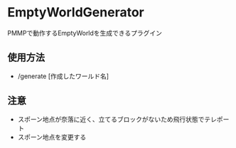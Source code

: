 # EmptyWorldGenerator
PMMPで動作するEmptyWorldを生成できるプラグイン


## 使用方法
 - /generate [作成したワールド名]

## 注意
 - スポーン地点が奈落に近く、立てるブロックがないため飛行状態でテレポート
 - スポーン地点を変更する